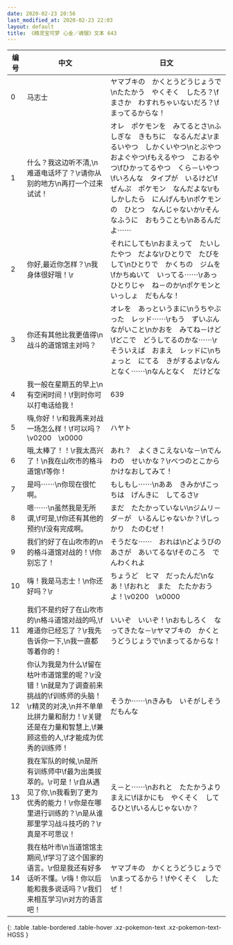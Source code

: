 ```yaml
---
date: 2020-02-23 20:56
last_modified_at: 2020-02-23 22:03
layout: default
title: 《精灵宝可梦 心金／魂银》文本 643
---
```

| 编号 | 中文 | 日文 |
| ---- | ---- | ---- |
| 0 | 马志士 | ヤマブキの　かくとうどうじょうで\nたたかう　やくそく　したろ？\fまさか　わすれちゃいないだろ？\fまってるからな！ |
| 1 | 什么？我这边听不清,\n难道电话坏了？\r请你从别的地方\n再打一个过来试试！ | オレ　ポケモンを　みてるとさ\nふしぎな　きもちに　なるんだよ\rまるいやつ　しかくいやつ\nとぶやつ　およぐやつ\fもえるやつ　こおるやつ\fひかってるやつ　くら－いやつ\fいろんな　タイプが　いるけど\fぜんぷ　ポケモン　なんだよな\rもしかしたら　にんげんも\nポケモンの　ひとつ　なんじゃないか\rそんなふうに　おもうことも\nあるんだよ⋯⋯ |
| 2 | 你好,最近你怎样？\n我身体很好哦！\r | それにしても\nおまえって　たいしたやつ　だよな\rひとりで　たびをして\nひとりで　かくちの　ジムを\fかちぬいて　いってる⋯⋯\rあっ　ひとりじゃ　ね－のか\nポケモンと　いっしょ　だもんな！ |
| 3 | 你还有其他比我更值得\n战斗的道馆馆主对吗？ | オレを　あっというまに\nうちやぶった　レッド⋯⋯\rもう　ずいぶん　ながいこと\nかおを　みてね－けど\fどこで　どうしてるのかな⋯⋯\rそういえば　おまえ　レッドに\nちょっと　にてる　きがするよ\rなんとなく⋯⋯\nなんとなく　だけどな |
| 4 | 我一般在星期五的早上\n有空闲时间！\f到时你可以打电话给我！ | 639 |
| 5 | 嗨,你好！\r和我再来对战一场怎么样！\f可以吗？\v0200　\x0000 | ハヤト |
| 6 | 哦,太棒了！！\r我太高兴了！\n我在山吹市的格斗道馆\f等你！ | あれ？　よくきこえないな－\nでんわの　せいかな？\rべつのとこから　かけなおしてみて！ |
| 7 | 是吗⋯⋯\n你现在很忙啊。 | もしもし⋯⋯\nああ　きみか\fこっちは　げんきに　してるさ\r |
| 8 | 嗯⋯⋯\n虽然我是无所谓,\f可是,\f你还有其他的预约\f没有完成啊。 | まだ　たたかっていない\nジムリ－ダ－が　いるんじゃないか？\fしっかり　たのむぜ！ |
| 9 | 我们约好了在山吹市的\n的格斗道馆对战的！\f你别忘了！ | そうだな⋯⋯　おれは\nどようびの　あさが　あいてるな\fそのころ　でんわくれよ |
| 10 | 嗨！我是马志士！\n你还好吗？\r | ちょうど　ヒマ　だったんだ\nなあ！\fおれと　また　たたかおうよ！\v0200　\x0000 |
| 11 | 我们不是约好了在山吹市的\n格斗道馆对战的吗,\f难道你已经忘了？\r我先告诉你一下,\n我一直都等着你的！ | いいぞ　いいぞ！\nおもしろく　なってきたな－\rヤマブキの　かくとうどうじょうで\nまってるからな！ |
| 12 | 你认为我是为什么\f留在枯叶市道馆里的呢？\r没错！\n就是为了调查前来挑战的\f训练师的头脑！\r精灵的对决,\n并不单单比拼力量和耐力！\r关键还是在力量和智慧上,\f兼顾这些的人,\f才能成为优秀的训练师！ | そうか⋯⋯\nきみも　いそがしそう　だもんな |
| 13 | 我在军队的时候,\n是所有训练师中\f最为出类拔萃的。\r可是！\r自从遇见了你,\n我看到了更为优秀的能力！\r你是在哪里进行训练的？\n是从谁那里学习战斗技巧的？\r真是不可思议！ | え－と⋯⋯\nおれと　たたかうより　まえに\fほかにも　やくそく　してるひと\fいるんじゃないか？ |
| 14 | 我在枯叶市\n当道馆馆主期间,\f学习了这个国家的语言。\r但是我还有好多话听不懂。\r嗨！你以后能和我多说话吗？\r我们来相互学习\n对方的语言吧！ | ヤマブキの　かくとうどうじょうで\nまってるから！\fやくそく　したぜ！ |
{: .table .table-bordered .table-hover .xz-pokemon-text .xz-pokemon-text-HGSS }